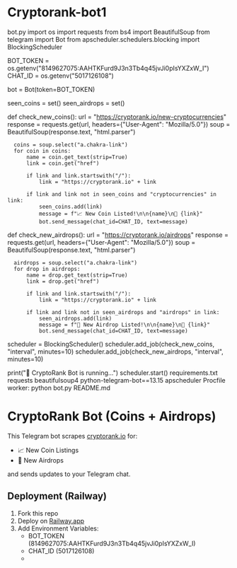 # Cryptorank-bot1
bot.py
  import os
  import requests
  from bs4 import BeautifulSoup
  from telegram import Bot
  from apscheduler.schedulers.blocking import BlockingScheduler

  BOT_TOKEN = os.getenv("8149627075:AAHTKFurd9J3n3Tb4q45jvJi0pIsYXZxW_I")
  CHAT_ID = os.getenv("5017126108")

  bot = Bot(token=BOT_TOKEN)

  seen_coins = set()
  seen_airdrops = set()

  def check_new_coins():
      url = "https://cryptorank.io/new-cryptocurrencies"
      response = requests.get(url, headers={"User-Agent": "Mozilla/5.0"})
      soup = BeautifulSoup(response.text, "html.parser")

      coins = soup.select("a.chakra-link")
      for coin in coins:
          name = coin.get_text(strip=True)
          link = coin.get("href")

          if link and link.startswith("/"):
              link = "https://cryptorank.io" + link

          if link and link not in seen_coins and "cryptocurrencies" in link:
              seen_coins.add(link)
              message = f"📈 New Coin Listed!\n\n{name}\n🔗 {link}"
              bot.send_message(chat_id=CHAT_ID, text=message)

  def check_new_airdrops():
      url = "https://cryptorank.io/airdrops"
      response = requests.get(url, headers={"User-Agent": "Mozilla/5.0"})
      soup = BeautifulSoup(response.text, "html.parser")

      airdrops = soup.select("a.chakra-link")
      for drop in airdrops:
          name = drop.get_text(strip=True)
          link = drop.get("href")

          if link and link.startswith("/"):
              link = "https://cryptorank.io" + link

          if link and link not in seen_airdrops and "airdrops" in link:
              seen_airdrops.add(link)
              message = f"🎁 New Airdrop Listed!\n\n{name}\n🔗 {link}"
              bot.send_message(chat_id=CHAT_ID, text=message)

  scheduler = BlockingScheduler()
  scheduler.add_job(check_new_coins, "interval", minutes=10)
  scheduler.add_job(check_new_airdrops, "interval", minutes=10)

  print("🤖 CryptoRank Bot is running...")
  scheduler.start()
requirements.txt
  requests
  beautifulsoup4
  python-telegram-bot==13.15
  apscheduler
Procfile
  worker: python bot.py
README.md
  # CryptoRank Bot (Coins + Airdrops)

  This Telegram bot scrapes [cryptorank.io](https://cryptorank.io) for:
  - 📈 New Coin Listings
  - 🎁 New Airdrops

  and sends updates to your Telegram chat.

  ## Deployment (Railway)
  1. Fork this repo
  2. Deploy on [Railway.app](https://railway.app/)
  3. Add Environment Variables:
     - BOT_TOKEN (8149627075:AAHTKFurd9J3n3Tb4q45jvJi0pIsYXZxW_I)
     - CHAT_ID (5017126108)
     - 

